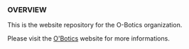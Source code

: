 ### OVERVIEW
This is the website repository for the O-Botics organization.

Please visit the [O'Botics](http://o-botics.org) website for more informations.
